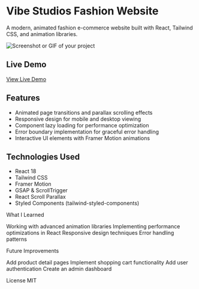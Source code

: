 # Vibe Studios Fashion Website

A modern, animated fashion e-commerce website built with React, Tailwind CSS, and animation libraries.

![Screenshot or GIF of your project](./screenshot.png)

## Live Demo
[View Live Demo]((https://680d7eaf214da5988c83a161--vibestudios.netlify.app/#collections))

## Features
- Animated page transitions and parallax scrolling effects
- Responsive design for mobile and desktop viewing
- Component lazy loading for performance optimization
- Error boundary implementation for graceful error handling
- Interactive UI elements with Framer Motion animations

## Technologies Used
- React 18
- Tailwind CSS
- Framer Motion
- GSAP & ScrollTrigger
- React Scroll Parallax
- Styled Components (tailwind-styled-components)


What I Learned

Working with advanced animation libraries
Implementing performance optimizations in React
Responsive design techniques
Error handling patterns

Future Improvements

Add product detail pages
Implement shopping cart functionality
Add user authentication
Create an admin dashboard

License
MIT
